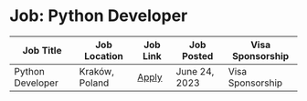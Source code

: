 # Job: Python Developer

| Job Title | Job Location | Job Link | Job Posted | Visa Sponsorship |
| --- | --- | --- | --- | --- |
| Python Developer | Kraków, Poland | [Apply](https://recruitment.elevato.net/en/python-developer,j,365) | June 24, 2023 | Visa Sponsorship |
